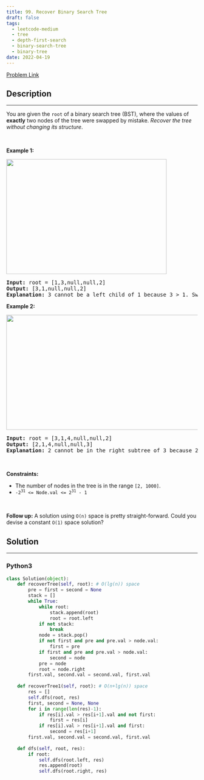 ```yaml
---
title: 99. Recover Binary Search Tree
draft: false
tags: 
  - leetcode-medium
  - tree
  - depth-first-search
  - binary-search-tree
  - binary-tree
date: 2022-04-19
---
```


[Problem Link](https://leetcode.com/problems/recover-binary-search-tree/)

## Description

---
<p>You are given the <code>root</code> of a binary search tree (BST), where the values of <strong>exactly</strong> two nodes of the tree were swapped by mistake. <em>Recover the tree without changing its structure</em>.</p>

<p>&nbsp;</p>
<p><strong class="example">Example 1:</strong></p>
<img alt="" src="https://assets.leetcode.com/uploads/2020/10/28/recover1.jpg" style="width: 422px; height: 302px;" />
<pre>
<strong>Input:</strong> root = [1,3,null,null,2]
<strong>Output:</strong> [3,1,null,null,2]
<strong>Explanation:</strong> 3 cannot be a left child of 1 because 3 &gt; 1. Swapping 1 and 3 makes the BST valid.
</pre>

<p><strong class="example">Example 2:</strong></p>
<img alt="" src="https://assets.leetcode.com/uploads/2020/10/28/recover2.jpg" style="width: 581px; height: 302px;" />
<pre>
<strong>Input:</strong> root = [3,1,4,null,null,2]
<strong>Output:</strong> [2,1,4,null,null,3]
<strong>Explanation:</strong> 2 cannot be in the right subtree of 3 because 2 &lt; 3. Swapping 2 and 3 makes the BST valid.
</pre>

<p>&nbsp;</p>
<p><strong>Constraints:</strong></p>

<ul>
	<li>The number of nodes in the tree is in the range <code>[2, 1000]</code>.</li>
	<li><code>-2<sup>31</sup> &lt;= Node.val &lt;= 2<sup>31</sup> - 1</code></li>
</ul>

<p>&nbsp;</p>
<strong>Follow up:</strong> A solution using <code>O(n)</code> space is pretty straight-forward. Could you devise a constant <code>O(1)</code> space solution?

## Solution

---
### Python3
``` py title='recover-binary-search-tree'
class Solution(object): 
    def recoverTree(self, root): # O(lg(n)) space
        pre = first = second = None
        stack = []
        while True:
            while root:
                stack.append(root)
                root = root.left
            if not stack:
                break
            node = stack.pop()
            if not first and pre and pre.val > node.val:
                first = pre
            if first and pre and pre.val > node.val:
                second = node
            pre = node
            root = node.right
        first.val, second.val = second.val, first.val
        
    def recoverTree1(self, root): # O(n+lg(n)) space  
        res = []
        self.dfs(root, res)
        first, second = None, None
        for i in range(len(res)-1):
            if res[i].val > res[i+1].val and not first:
                first = res[i]
            if res[i].val > res[i+1].val and first:
                second = res[i+1]
        first.val, second.val = second.val, first.val
        
    def dfs(self, root, res):
        if root:
            self.dfs(root.left, res)
            res.append(root)
            self.dfs(root.right, res)
```

